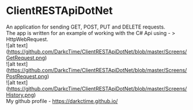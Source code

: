 # ClientRESTApiDotNet
An application for sending GET, POST, PUT and DELETE requests. <br />
The app is written for an example of working with the C# Api using - > HttpWebRequest. <br /> 
![alt text] (https://github.com/DarkcTime/ClientRESTApiDotNet/blob/master/Screens/GetRequest.png) <br />
![alt text] (https://github.com/DarkcTime/ClientRESTApiDotNet/blob/master/Screens/PostRequest.png) <br />
![alt text] (https://github.com/DarkcTime/ClientRESTApiDotNet/blob/master/Screens/History.png) <br />
My github profile - https://darkctime.github.io/
